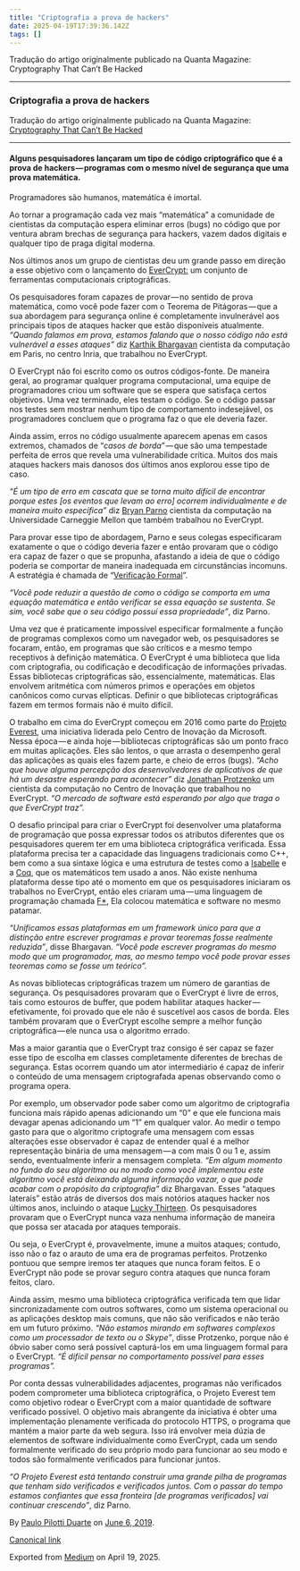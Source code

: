 ```yaml
---
title: "Criptografia a prova de hackers"
date: 2025-04-19T17:39:36.142Z
tags: []
---
```


Tradução do artigo originalmente publicado na Quanta Magazine: Cryptography That Can’t Be Hacked

* * *

### Criptografia a prova de hackers

Tradução do artigo originalmente publicado na Quanta Magazine: [Cryptography That Can’t Be Hacked](https://www.quantamagazine.org/how-the-evercrypt-library-creates-hacker-proof-cryptography-20190402/)

* * *

#### Alguns pesquisadores lançaram um tipo de código criptográfico que é a prova de hackers — programas com o mesmo nível de segurança que uma prova matemática.

Programadores são humanos, matemática é imortal.

Ao tornar a programação cada vez mais “matemática” a comunidade de cientistas da computação espera eliminar erros (bugs) no código que por ventura abram brechas de segurança para hackers, vazem dados digitais e qualquer tipo de praga digital moderna.

Nos últimos anos um grupo de cientistas deu um grande passo em direção a esse objetivo com o lançamento do [EverCrypt:](https://github.com/project-everest/hacl-star/blob/fstar-master/README.EverCrypt.md) um conjunto de ferramentas computacionais criptográficas.

Os pesquisadores foram capazes de provar — no sentido de prova matemática, como você pode fazer com o Teorema de Pitágoras — que a sua abordagem para segurança online é completamente invulnerável aos principais tipos de ataques hacker que estão disponíveis atualmente. _“Quando falamos em prova, estamos falando que o nosso código não está vulnerável a esses ataques”_ diz [Karthik Bhargavan](http://prosecco.gforge.inria.fr/personal/karthik/) cientista da computação em Paris, no centro Inria, que trabalhou no EverCrypt.

O EverCrypt não foi escrito como os outros códigos-fonte. De maneira geral, ao programar qualquer programa computacional, uma equipe de programadores criou um software que se espera que satisfaça certos objetivos. Uma vez terminado, eles testam o código. Se o código passar nos testes sem mostrar nenhum tipo de comportamento indesejável, os programadores concluem que o programa faz o que ele deveria fazer.

Ainda assim, erros no código usualmente aparecem apenas em casos extremos, chamados de “_casos de borda_” — que são uma tempestade perfeita de erros que revela uma vulnerabilidade crítica. Muitos dos mais ataques hackers mais danosos dos últimos anos explorou esse tipo de caso.

_“É um tipo de erro em cascata que se torna muito difícil de encontrar porque estes \[os eventos que levam ao erro\] ocorrem individualmente e de maneira muito específica”_ diz [Bryan Parno](http://www.andrew.cmu.edu/user/bparno/) cientista da computação na Universidade Carneggie Mellon que também trabalhou no EverCrypt.

Para provar esse tipo de abordagem, Parno e seus colegas especificaram exatamente o que o código deveria fazer e então provaram que o código era capaz de fazer o que se propunha, afastando a ideia de que o código poderia se comportar de maneira inadequada em circunstâncias incomuns. A estratégia é chamada de “[Verificação Formal](https://www.quantamagazine.org/formal-verification-creates-hacker-proof-code-20160920/)”.

_“Você pode reduzir a questão de como o código se comporta em uma equação matemática e então verificar se essa equação se sustenta_. _Se sim, você sabe que o seu código possuí essa propriedade”_, diz Parno.

Uma vez que é praticamente impossível especificar formalmente a função de programas complexos como um navegador web, os pesquisadores se focaram, então, em programas que são críticos e a mesmo tempo receptivos à definição matemática. O EverCrypt é uma biblioteca que lida com criptografia, ou codificação e decodificação de informações privadas. Essas bibliotecas criptográficas são, essencialmente, matemáticas. Elas envolvem aritmética com números primos e operações em objetos canônicos como curvas elípticas. Definir o que bibliotecas criptográficas fazem em termos formais não é muito difícil.

O trabalho em cima do EverCrypt começou em 2016 como parte do [Projeto Everest](https://www.microsoft.com/en-us/research/project/project-everest-verified-secure-implementations-https-ecosystem/), uma iniciativa liderada pelo Centro de Inovação da Microsoft. Nessa época — e ainda hoje — bibliotecas criptográficas são um ponto fraco em muitas aplicações. Eles são lentos, o que arrasta o desempenho geral das aplicações as quais eles fazem parte, e cheio de erros (bugs). _“Acho que houve alguma percepção dos desenvolvedores de aplicativos de que há um desastre esperando para acontecer”_ diz [Jonathan Protzenko](https://jonathan.protzenko.fr/) um cientista da computação no Centro de Inovação que trabalhou no EverCrypt. _“O mercado de software está esperando por algo que traga o que EverCrypt traz”._

O desafio principal para criar o EverCrypt foi desenvolver uma plataforma de programação que possa expressar todos os atributos diferentes que os pesquisadores querem ter em uma biblioteca criptográfica verificada. Essa plataforma precisa ter a capacidade das linguagens tradicionais como C++, bem como a sua sintaxe lógica e uma estrutura de testes como a [Isabelle](https://isabelle.in.tum.de/) e a [Coq](https://coq.inria.fr/), que os matemáticos tem usado a anos. Não existe nenhuma plataforma desse tipo até o momento em que os pesquisadores iniciaram os trabalhos no EverCrypt, então eles criaram uma — uma linguagem de programação chamada [F\*](https://www.fstar-lang.org/), Ela colocou matemática e software no mesmo patamar.

_“Unificamos essas plataformas em um framework único para que a distinção entre escrever programas e provar teoremas fosse realmente reduzida”_, disse Bhargavan. _“Você pode escrever programas do mesmo modo que um programador, mas, ao mesmo tempo você pode provar esses teoremas como se fosse um teórico”._

As novas bibliotecas criptográficas trazem um número de garantias de segurança. Os pesquisadores provaram que o EverCrypt é livre de erros, tais como estouros de buffer, que podem habilitar ataques hacker — efetivamente, foi provado que ele não é suscetível aos casos de borda. Eles também provaram que o EverCrypt escolhe sempre a melhor função criptográfica — ele nunca usa o algoritmo errado.

Mas a maior garantia que o EverCrypt traz consigo é ser capaz se fazer esse tipo de escolha em classes completamente diferentes de brechas de segurança. Estas ocorrem quando um ator intermediário é capaz de inferir o conteúdo de uma mensagem criptografada apenas observando como o programa opera.

Por exemplo, um observador pode saber como um algoritmo de criptografia funciona mais rápido apenas adicionando um “0” e que ele funciona mais devagar apenas adicionando um “1” em qualquer valor. Ao medir o tempo gasto para que o algoritmo criptografe uma mensagem com essas alterações esse observador é capaz de entender qual é a melhor representação binária de uma mensagem — a com mais 0 ou 1 e, assim sendo, eventualmente inferir a mensagem completa. _“Em algum momento no fundo do seu algoritmo ou no modo como você implementou este algoritmo você está deixando alguma informação vazar, o que pode acabar com o propósito da criptografia”_ diz Bhargavan. Esses “ataques laterais” estão atrás de diversos dos mais notórios ataques hacker nos últimos anos, incluindo o ataque [Lucky Thirteen](https://arstechnica.com/information-technology/2013/02/lucky-thirteen-attack-snarfs-cookies-protected-by-ssl-encryption/). Os pesquisadores provaram que o EverCrypt nunca vaza nenhuma informação de maneira que possa ser atacada por ataques temporais.

Ou seja, o EverCrypt é, provavelmente, imune a muitos ataques; contudo, isso não o faz o arauto de uma era de programas perfeitos. Protzenko pontuou que sempre iremos ter ataques que nunca foram feitos. E o EverCrypt não pode se provar seguro contra ataques que nunca foram feitos, claro.

Ainda assim, mesmo uma biblioteca criptográfica verificada tem que lidar sincronizadamente com outros softwares, como um sistema operacional ou as aplicações desktop mais comuns, que não são verificados e não terão em um futuro próximo. _“Não estamos mirando em softwares complexos como um processador de texto ou o Skype”_, disse Protzenko, porque não é óbvio saber como será possível capturá-los em uma linguagem formal para o EverCrypt. _“É difícil pensar no comportamento possível para esses programas”._

Por conta dessas vulnerabilidades adjacentes, programas não verificados podem comprometer uma biblioteca criptográfica, o Projeto Everest tem como objetivo rodear o EverCrypt com a maior quantidade de software verificado possível. O objetivo mais abrangente da iniciativa é obter uma implementação plenamente verificada do protocolo HTTPS, o programa que mantém a maior parte da web segura. Isso irá envolver meia dúzia de elementos de software individualmente como EverCrypt, cada um sendo formalmente verificado do seu próprio modo para funcionar ao seu modo e todos são formalmente verificados para funcionar juntos.

_“O Projeto Everest está tentando construir uma grande pilha de programas que tenham sido verificados e verificados juntos. Com o passar do tempo estamos confiantes que essa fronteira \[de programas verificados\] vai continuar crescendo”_, diz Parno.

By [Paulo Pilotti Duarte](https://medium.com/@paulopilotti) on [June 6, 2019](https://medium.com/p/83efa779af5).

[Canonical link](https://medium.com/@paulopilotti/criptografia-a-prova-de-hackers-83efa779af5)

Exported from [Medium](https://medium.com) on April 19, 2025.